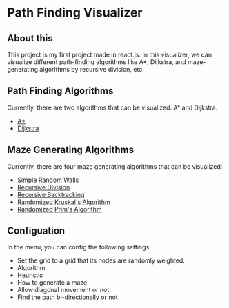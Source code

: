 # Path Finding Visualizer
## About this
This project is my first project made in react.js. In this visualizer, we can visualize different path-finding algorithms like A*, Dijkstra, and maze-generating algorithms by recursive division, etc.

## Path Finding Algorithms
Currently, there are two algorithms that can be visualized:  A* and Dijkstra.
- [A*](https://github.com/LamHo220/path-finding-visualizer/blob/main/src/Main/Algorithms/PathFinding/AStar.js)
- [Dijkstra](https://github.com/LamHo220/path-finding-visualizer/blob/main/src/Main/Algorithms/PathFinding/Dijkstra.js)

## Maze Generating Algorithms
Currently, there are four maze generating algorithms that can be visualized:
- [Simple Random Walls](https://github.com/LamHo220/path-finding-visualizer/blob/main/src/Main/Algorithms/Maze/SimpleRandomWalls.js)
- [Recursive Division](https://github.com/LamHo220/path-finding-visualizer/blob/main/src/Main/Algorithms/Maze/RecursiveDivision.js)
- [Recursive Backtracking](https://github.com/LamHo220/path-finding-visualizer/blob/main/src/Main/Algorithms/Maze/RecursiveBacktracking.js)
- [Randomized Kruskal's Algorithm](https://github.com/LamHo220/path-finding-visualizer/blob/main/src/Main/Algorithms/Maze/Kruskal.js)
- [Randomized Prim's Algorithm](https://github.com/LamHo220/path-finding-visualizer/blob/main/src/Main/Algorithms/Maze/Prim.js)

## Configuation
In the menu, you can config the following settings:
- Set the grid to a grid that its nodes are randomly weighted.
- Algorithm
- Heuristic
- How to generate a maze
- Allow diagonal movement or not
- Find the path bi-directionally or not